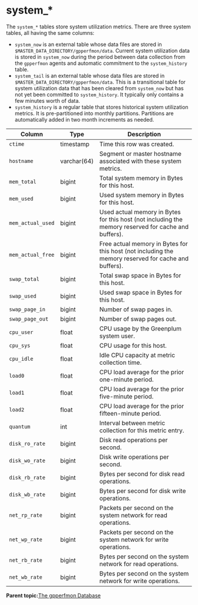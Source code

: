 # system\_\* 

The `system_*` tables store system utilization metrics. There are three system tables, all having the same columns:

-   `system_now` is an external table whose data files are stored in `$MASTER_DATA_DIRECTORY/gpperfmon/data`. Current system utilization data is stored in `system_now` during the period between data collection from the `gpperfmon` agents and automatic commitment to the `system_history` table.
-   `system_tail` is an external table whose data files are stored in `$MASTER_DATA_DIRECTORY/gpperfmon/data`. This is a transitional table for system utilization data that has been cleared from `system_now` but has not yet been committed to `system_history`. It typically only contains a few minutes worth of data.
-   `system_history` is a regular table that stores historical system utilization metrics. It is pre-partitioned into monthly partitions. Partitions are automatically added in two month increments as needed.

|Column|Type|Description|
|------|----|-----------|
|`ctime`|timestamp|Time this row was created.|
|`hostname`|varchar\(64\)|Segment or master hostname associated with these system metrics.|
|`mem_total`|bigint|Total system memory in Bytes for this host.|
|`mem_used`|bigint|Used system memory in Bytes for this host.|
|`mem_actual_used`|bigint|Used actual memory in Bytes for this host \(not including the memory reserved for cache and buffers\).|
|`mem_actual_free`|bigint|Free actual memory in Bytes for this host \(not including the memory reserved for cache and buffers\).|
|`swap_total`|bigint|Total swap space in Bytes for this host.|
|`swap_used`|bigint|Used swap space in Bytes for this host.|
|`swap_page_in`|bigint|Number of swap pages in.|
|`swap_page_out`|bigint|Number of swap pages out.|
|`cpu_user`|float|CPU usage by the Greenplum system user.|
|`cpu_sys`|float|CPU usage for this host.|
|`cpu_idle`|float|Idle CPU capacity at metric collection time.|
|`load0`|float|CPU load average for the prior one-minute period.|
|`load1`|float|CPU load average for the prior five-minute period.|
|`load2`|float|CPU load average for the prior fifteen-minute period.|
|`quantum`|int|Interval between metric collection for this metric entry.|
|`disk_ro_rate`|bigint|Disk read operations per second.|
|`disk_wo_rate`|bigint|Disk write operations per second.|
|`disk_rb_rate`|bigint|Bytes per second for disk read operations.|
|`disk_wb_rate`|bigint|Bytes per second for disk write operations.|
|`net_rp_rate`|bigint|Packets per second on the system network for read operations.|
|`net_wp_rate`|bigint|Packets per second on the system network for write operations.|
|`net_rb_rate`|bigint|Bytes per second on the system network for read operations.|
|`net_wb_rate`|bigint|Bytes per second on the system network for write operations.|

**Parent topic:**[The gpperfmon Database](../gpperfmon/dbref.html)

